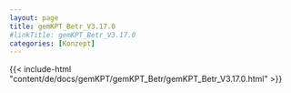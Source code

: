 ```yaml
---
layout: page
title: gemKPT_Betr_V3.17.0
#linkTitle: gemKPT_Betr_V3.17.0
categories: [Konzept]
---
```

{{< include-html "content/de/docs/gemKPT/gemKPT_Betr/gemKPT_Betr_V3.17.0.html" >}}